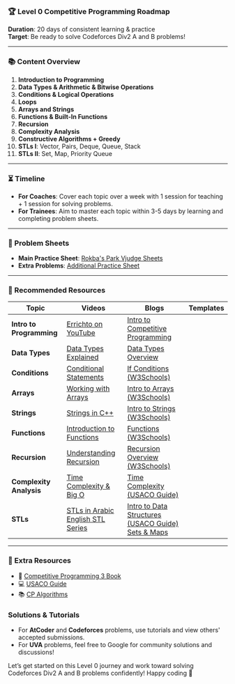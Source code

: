 ### 🏆 Level 0 Competitive Programming Roadmap
**Duration**: 20 days of consistent learning & practice  
**Target**: Be ready to solve Codeforces Div2 A and B problems!

---

### 📚 Content Overview
1. **Introduction to Programming**  
2. **Data Types & Arithmetic & Bitwise Operations**  
3. **Conditions & Logical Operations**  
4. **Loops**  
5. **Arrays and Strings**  
6. **Functions & Built-In Functions**  
7. **Recursion**  
8. **Complexity Analysis**  
9. **Constructive Algorithms + Greedy**  
10. **STLs I**: Vector, Pairs, Deque, Queue, Stack  
11. **STLs II**: Set, Map, Priority Queue  

---

### ⏳ Timeline
- **For Coaches**: Cover each topic over a week with 1 session for teaching + 1 session for solving problems.
- **For Trainees**: Aim to master each topic within 3-5 days by learning and completing problem sheets.

---

### 🔗 Problem Sheets
- **Main Practice Sheet**: [Rokba's Park Vjudge Sheets](https://vjudge.net/group/rokba)  
- **Extra Problems**: [Additional Practice Sheet](https://docs.google.com/spreadsheets/d/1blSbPr1pAFZSzlAi2IVdTeytz2yO7Ejx9SeQWOSxY0w/edit#gid=1542041463)

---

### 🎥 Recommended Resources
| Topic                    | Videos                                                                                                                                         | Blogs                                                                                                         | Templates |
|--------------------------|------------------------------------------------------------------------------------------------------------------------------------------------|---------------------------------------------------------------------------------------------------------------|-----------|
| **Intro to Programming** | [Errichto on YouTube](https://www.youtube.com/watch?v=xAeiXy8-9Y8&t=4s)                                                                        | [Intro to Competitive Programming](https://usaco.guide/general/intro-cp?lang=cpp)                             |           |
| **Data Types**           | [Data Types Explained](https://www.youtube.com/watch?v=k2vrTIAIhRo&t=488s)                                                                    | [Data Types Overview](https://usaco.guide/general/data-types?lang=cpp)                                        |           |
| **Conditions**           | [Conditional Statements](https://www.youtube.com/watch?v=Zfm-138maOE)                                                                         | [If Conditions (W3Schools)](https://www.w3schools.com/cpp/cpp_conditions.asp)                                 |           |
| **Arrays**               | [Working with Arrays](https://www.youtube.com/watch?v=HpBel7_2k0k)                                                                            | [Intro to Arrays (W3Schools)](https://www.w3schools.com/cpp/cpp_arrays.asp)                                   |           |
| **Strings**              | [Strings in C++](https://www.youtube.com/watch?v=-t07hCkdHjI)                                                                                 | [Intro to Strings (W3Schools)](https://www.w3schools.com/cpp/cpp_strings.asp)                                 |           |
| **Functions**            | [Introduction to Functions](https://www.youtube.com/watch?v=VZYMp7SY0W4)                                                                      | [Functions (W3Schools)](https://www.w3schools.com/cpp/cpp_functions.asp)                                      |           |
| **Recursion**            | [Understanding Recursion](https://www.youtube.com/watch?v=4agL-MQq05E)                                                                        | [Recursion Overview (W3Schools)](https://www.w3schools.com/cpp/cpp_functions_recursion.asp)                   |           |
| **Complexity Analysis**  | [Time Complexity & Big O](https://www.youtube.com/watch?v=QnRx6V8YQy0)                                                                        | [Time Complexity (USACO Guide)](https://usaco.guide/bronze/time-comp?lang=cpp)                                |           |
| **STLs**                 | [STLs in Arabic](https://www.youtube.com/watch?v=4hhz69S15wU&list=PLCInYL3l2AainAE4Xq2kdNGDfG0bys2xp)   [English STL Series](https://www.youtube.com/watch?v=LyGlTmaWEPs&list=PLk6CEY9XxSIA-xo3HRYC3M0Aitzdut7AA) | [Intro to Data Structures (USACO Guide)](https://usaco.guide/bronze/intro-ds?lang=cpp)   [Sets & Maps](https://usaco.guide/bronze/intro-sets?lang=cpp)           |           |

---

### 📔 Extra Resources
- 📘 [Competitive Programming 3 Book](https://drive.google.com/file/d/145iYn20prtNwKYLbN6GpGNlzAtCQuSG_/view?usp=sharing)  
- 💻 [USACO Guide](https://usaco.guide/)  
- 📚 [CP Algorithms](https://cp-algorithms.com/)  


### Solutions & Tutorials
- For **AtCoder** and **Codeforces** problems, use tutorials and view others' accepted submissions.
- For **UVA** problems, feel free to Google for community solutions and discussions!

Let’s get started on this Level 0 journey and work toward solving Codeforces Div2 A and B problems confidently! Happy coding 🎉
